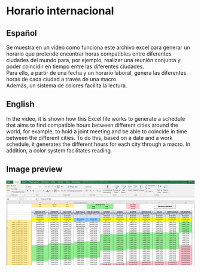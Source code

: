 # Horario internacional
## Español
Se muestra en un vídeo como funciona este archivo excel para generar un horario que pretende encontrar horas compatibles entre diferentes ciudades del mundo para, por ejemplo, realizar una reunión conjunta y poder coincidir en tiempo entre las diferentes ciudades.  
Para ello, a partir de una fecha y un horario laboral, genera las diferentes horas de cada ciudad a través de una macro.  
Además, un sistema de colores facilita la lectura.

## English
In the video, it is shown how this Excel file works to generate a schedule that aims to find compatible hours between different cities around the world, for example, to hold a joint meeting and be able to coincide in time between the different cities. To do this, based on a date and a work schedule, it generates the different hours for each city through a macro. In addition, a color system facilitates reading

## Image preview
![Preview del horario](https://raw.githubusercontent.com/isromar/Excel/main/Horario%20internacional/preview.jpg)


